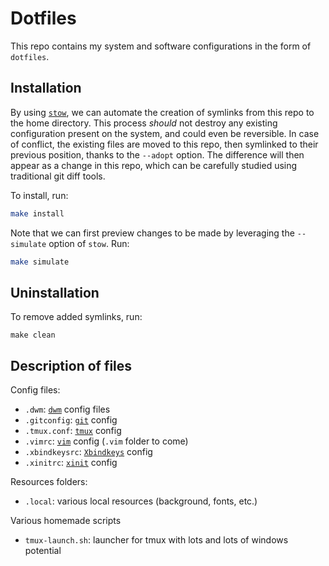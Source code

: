 # Dotfiles

This repo contains my system and software configurations in the form of `dotfiles`.

## Installation
By using [`stow`](https://www.gnu.org/software/stow/), we can automate the creation of symlinks from this repo to the home directory. This process _should_ not destroy any existing configuration present on the system, and could even be reversible. In case of conflict, the existing files are moved to this repo, then symlinked to their previous position, thanks to the `--adopt` option. The difference will then appear as a change in this repo, which can be carefully studied using traditional git diff tools.

To install, run:
```bash
make install
```

Note that we can first preview changes to be made by leveraging the `--simulate` option of `stow`. Run:
```bash
make simulate
```

## Uninstallation
To remove added symlinks, run:
```
make clean
```

## Description of files
Config files:
- `.dwm`: [`dwm`](https://dwm.suckless.org/) config files
- `.gitconfig`: [`git`](https://git-scm.com/) config
- `.tmux.conf`: [`tmux`](https://github.com/tmux/tmux) config
- `.vimrc`: [`vim`](https://www.vim.org/) config (`.vim` folder to come)
- `.xbindkeysrc`: [`Xbindkeys`](https://wiki.archlinux.org/title/Xbindkeys) config
- `.xinitrc`: [`xinit`](https://www.x.org/archive/X11R6.8.2/doc/xinit.1.html) config

Resources folders:
- `.local`: various local resources (background, fonts, etc.)

Various homemade scripts
- `tmux-launch.sh`: launcher for tmux with lots and lots of windows potential
